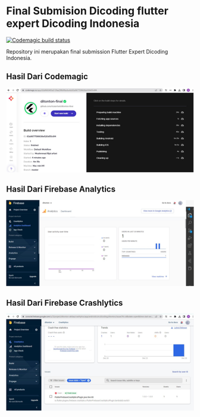 # Final Submision Dicoding flutter expert Dicoding Indonesia

[![Codemagic build status](https://api.codemagic.io/apps/6399efac2e5a488e9f70e0a4/6399efac2e5a488e9f70e0a3/status_badge.svg)](https://codemagic.io/app/63a9665495a513fae298b90a/build/63a9677596636e520d55c6f4)

Repository ini merupakan final submission Flutter Expert Dicoding Indonesia.

## Hasil Dari Codemagic

<img src="codemagic.jpg" title="Code Magic">

## Hasil Dari Firebase Analytics

<img src="firebase_analytics.jpeg" title="Firebase Analytics">

## Hasil Dari Firebase Crashlytics

<img src="firebase_crashlytics.jpg" title="Firebase Crashlytics">
